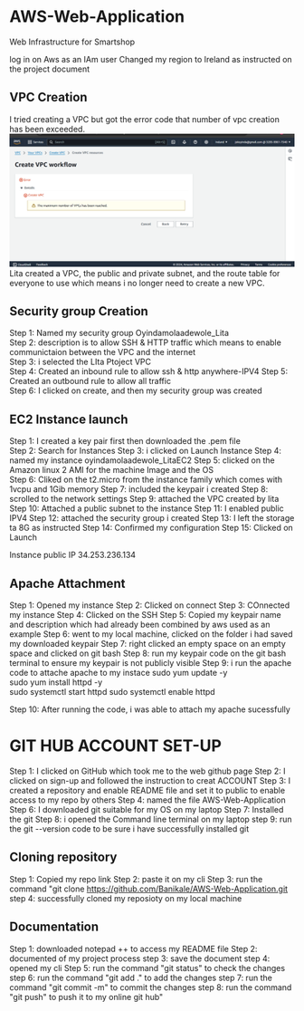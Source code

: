 # AWS-Web-Application 

Web Infrastructure for Smartshop 

log in on Aws as an IAm user Changed my region to Ireland as instructed on the project document 

## VPC Creation 

I tried creating a VPC but got the error code that number of vpc creation has been exceeded.  
![Vpc image](/Vpcerror.png)
Lita created a VPC, the public and private subnet, and the route table for everyone to use which means i no longer need to create a new VPC. 
 

 

## Security group Creation 

Step 1: Named my security group Oyindamolaadewole_Lita  
Step 2: description is to allow SSH & HTTP traffic which means to enable communictaion between the VPC and the internet  
Step 3:  i selected the LIta Ptoject VPC  
Step 4: Created an inbound rule to allow ssh & http anywhere-IPV4 
Step 5: Created an outbound rule to allow all traffic  
Step 6:  I clicked on create, and then my security group was created 

 
 

## EC2 Instance launch 

Step 1: I created a key pair first then downloaded the .pem file  
Step 2: Search for Instances 
Step 3: i clicked on Launch Instance 
Step 4: named my instance oyindamolaadewole_LitaEC2 
Step 5:  clicked on the Amazon linux 2 AMI for the machine Image and the OS  
Step 6: Cliked on  the t2.micro from the instance family which comes with 1vcpu and 1Gib memory 
Step 7:  included the keypair i created 
Step 8: scrolled to the network settings 
Step 9: attached the VPC created by lita 
Step 10: Attached a public subnet to the instance 
Step 11: I enabled public IPV4 
Step 12: attached the security group i created 
Step 13: I left the storage ta 8G as instructed 
Step 14: Confirmed my configuration 
Step 15: Clicked on Launch 

Instance public IP 34.253.236.134 

 

## Apache Attachment 

Step 1: Opened my instance 
Step 2: Clicked on connect 
Step 3: COnnected my instance
Step 4: Clicked on the SSH 
Step 5: Copied my keypair name and description which had already been combined by aws used as an example 
Step 6: went to my local machine, clicked on the folder i had saved my downloaded keypair 
Step 7: right clicked an empty space on an empty space and clicked on git bash 
Step 8: run my keypair code on the git bash terminal to ensure my keypair is not publicly visible 
Step 9:  i run the apache code to attache apache to my instace 
sudo yum update -y  
sudo yum install httpd -y  
sudo systemctl start httpd 
sudo systemctl enable httpd 

Step 10: After running the code, i was able to attach my apache sucessfully 



# GIT HUB ACCOUNT SET-UP
Step 1: I clicked on GitHub which took me to the web github page
Step 2: I clicked on sign-up and followed the instruction to creat ACCOUNT
Step 3: I created a repository and enable README file and set it to public to enable access to my repo by others
Step 4: named the file AWS-Web-Application
Step 6: I downloaded git suitable for my OS on my laptop
Step 7: Installed the git
Step 8: i opened the Command line terminal on my laptop
step 9: run the git --version code to be sure i have successfully installed git

## Cloning repository
Step 1: Copied my repo link
Step 2: paste it on my cli
Step 3: run the command "git clone https://github.com/Banikale/AWS-Web-Application.git
step 4: successfully cloned my reposioty on my local machine

## Documentation
Step 1: downloaded notepad ++ to access my README file
Step 2: documented of my project process
step 3: save the document
step 4: opened my cli
Step 5: run the command "git status" to check the changes
step 6: run the command "git add ." to add the changes
step 7: run the command "git commit -m" to commit the changes
step 8: run the command "git push" to push it to my online git hub"

